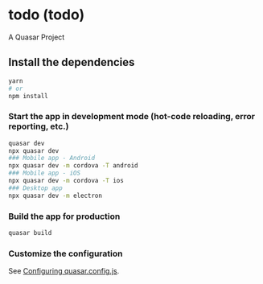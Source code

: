 # todo (todo)

A Quasar Project

## Install the dependencies
```bash
yarn
# or
npm install
```

### Start the app in development mode (hot-code reloading, error reporting, etc.)
```bash
quasar dev
npx quasar dev
### Mobile app - Android
npx quasar dev -m cordova -T android
### Mobile app - iOS
npx quasar dev -m cordova -T ios
### Desktop app
npx quasar dev -m electron
```


### Build the app for production
```bash
quasar build
```

### Customize the configuration
See [Configuring quasar.config.js](https://v2.quasar.dev/quasar-cli-vite/quasar-config-js).
